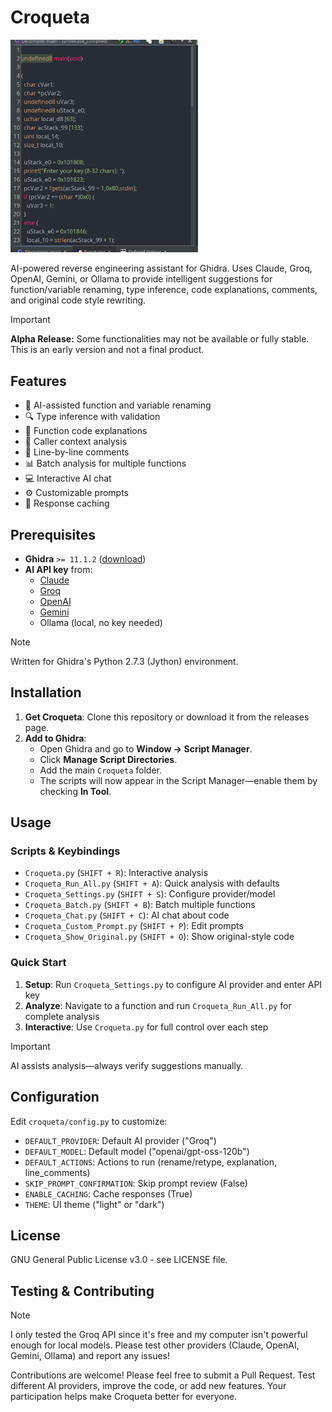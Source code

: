 # Croqueta

<img src="./assets/overall.gif" width="300" alt="Overall showcase.">


AI-powered reverse engineering assistant for Ghidra. Uses Claude, Groq, OpenAI, Gemini, or Ollama to provide intelligent suggestions for function/variable renaming, type inference, code explanations, comments, and original code style rewriting.

> [!IMPORTANT]
> **Alpha Release:** Some functionalities may not be available or fully stable. This is an early version and not a final product.


## Features

- 🤖 AI-assisted function and variable renaming
- 🔍 Type inference with validation
- 📝 Function code explanations
- 🔗 Caller context analysis
- 💬 Line-by-line comments
- 📊 Batch analysis for multiple functions
- 💻 Interactive AI chat
- ⚙️ Customizable prompts
- 🚀 Response caching

## Prerequisites

- **Ghidra** `>= 11.1.2` ([download](https://ghidra-sre.org))
- **AI API key** from:
  - [Claude](https://www.anthropic.com/api)
  - [Groq](https://console.groq.com/keys)
  - [OpenAI](https://platform.openai.com/api-keys)
  - [Gemini](https://makersuite.google.com/app/apikey)
  - Ollama (local, no key needed)

> [!NOTE]
> Written for Ghidra's Python 2.7.3 (Jython) environment.

## Installation

1. **Get Croqueta**: Clone this repository or download it from the releases page.  
2. **Add to Ghidra**:  
   - Open Ghidra and go to **Window → Script Manager**.  
   - Click **Manage Script Directories**.  
   - Add the main `Croqueta` folder.  
   - The scripts will now appear in the Script Manager—enable them by checking **In Tool**.


## Usage

### Scripts & Keybindings

- `Croqueta.py` (`SHIFT + R`): Interactive analysis
- `Croqueta_Run_All.py` (`SHIFT + A`): Quick analysis with defaults
- `Croqueta_Settings.py` (`SHIFT + S`): Configure provider/model
- `Croqueta_Batch.py` (`SHIFT + B`): Batch multiple functions
- `Croqueta_Chat.py` (`SHIFT + C`): AI chat about code
- `Croqueta_Custom_Prompt.py` (`SHIFT + P`): Edit prompts
- `Croqueta_Show_Original.py` (`SHIFT + O`): Show original-style code

### Quick Start

1. **Setup**: Run `Croqueta_Settings.py` to configure AI provider and enter API key
2. **Analyze**: Navigate to a function and run `Croqueta_Run_All.py` for complete analysis
3. **Interactive**: Use `Croqueta.py` for full control over each step

> [!IMPORTANT]
> AI assists analysis—always verify suggestions manually.

## Configuration

Edit `croqueta/config.py` to customize:

- `DEFAULT_PROVIDER`: Default AI provider ("Groq")
- `DEFAULT_MODEL`: Default model ("openai/gpt-oss-120b")
- `DEFAULT_ACTIONS`: Actions to run (rename/retype, explanation, line_comments)
- `SKIP_PROMPT_CONFIRMATION`: Skip prompt review (False)
- `ENABLE_CACHING`: Cache responses (True)
- `THEME`: UI theme ("light" or "dark")

## License

GNU General Public License v3.0 - see LICENSE file.

## Testing & Contributing

> [!NOTE]
> I only tested the Groq API since it's free and my computer isn't powerful enough for local models. Please test other providers (Claude, OpenAI, Gemini, Ollama) and report any issues!

Contributions are welcome! Please feel free to submit a Pull Request. Test different AI providers, improve the code, or add new features. Your participation helps make Croqueta better for everyone.
